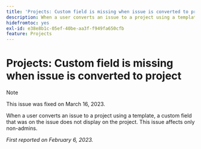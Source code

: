 ```yaml
---
title: 'Projects: Custom field is missing when issue is converted to project'
description: When a user converts an issue to a project using a template, a custom field that was on the issue does not display on the project. This issue affects only non-admins.
hidefromtoc: yes
exl-id: e38e8b1c-05ef-40be-aa3f-f949fa650cfb
feature: Projects
---
```

# Projects: Custom field is missing when issue is converted to project

>[!NOTE]
>
>This issue was fixed on March 16, 2023.

When a user converts an issue to a project using a template, a custom field that was on the issue does not display on the project. This issue affects only non-admins.

_First reported on February 6, 2023._
